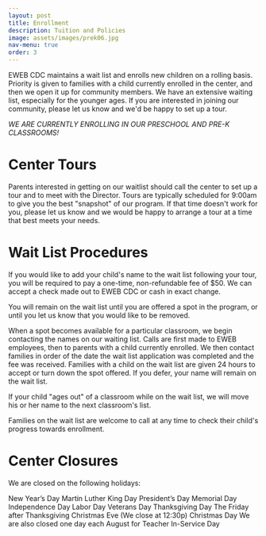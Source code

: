 ```yaml
---
layout: post
title: Enrollment
description: Tuition and Policies
image: assets/images/prek06.jpg
nav-menu: true
order: 3
---
```


EWEB CDC maintains a wait list and enrolls new children on a rolling basis. Priority is given to families with a child currently enrolled in the center, and then we open it up for community members. We have an extensive waiting list, especially for the younger ages. If you are interested in joining our community, please let us know and we'd be happy to set up a tour. 

_WE ARE CURRENTLY ENROLLING IN OUR PRESCHOOL AND PRE-K CLASSROOMS!_

Center Tours
===

Parents interested in getting on our waitlist should call the center to set up a tour and to meet with the Director. Tours are typically scheduled for 9:00am to give you the best "snapshot" of our program. If that time doesn't work for you, please let us know and we would be happy to arrange a tour at a time that best meets your needs.

 

Wait List Procedures
===

If you would like to add your child's name to the wait list following your tour, you will be required to pay a one-time, non-refundable fee of $50. We can accept a check made out to EWEB CDC or cash in exact change.﻿

You will remain on the wait list until you are offered a spot in the program, or until you let us know that you would like to be removed.

When a spot becomes available for a particular classroom, we begin contacting the names on our waiting list. Calls are first made to EWEB employees, then to parents with a child currently enrolled. We then contact families in order of the date the wait list application was completed and the fee was received. Families with a child on the wait list are given 24 hours to accept or turn down the spot offered. If you defer, your name will remain on the wait list.

If your child "ages out" of a classroom while on the wait list, we will move his or her name to the next classroom's list.

Families on the wait list are welcome to call at any time to check their child's progress towards enrollment.


Center Closures
===

We are closed on the following holidays:

New Year’s Day
Martin Luther King Day
President’s Day
Memorial Day
Independence Day
Labor Day
Veterans Day
Thanksgiving Day
The Friday after Thanksgiving
Christmas Eve (We close at 12:30p)
Christmas Day
We are also closed one day each August for Teacher In-Service Day